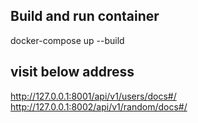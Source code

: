 ## Build and run container
docker-compose up --build

## visit below address
http://127.0.0.1:8001/api/v1/users/docs#/
http://127.0.0.1:8002/api/v1/random/docs#/
